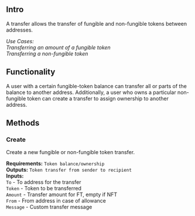 ## Intro
A transfer allows the transfer of fungible and non-fungible tokens between addresses.

*Use Cases:  
Transferring an amount of a fungible token  
Transferring a non-fungible token*

## Functionality
A user with a certain fungible-token balance can transfer all or parts of the balance to another address. Additionally, a user who owns a particular non-fungible token can create a transfer to assign ownership to another address.

## Methods

### Create
Create a new fungible or non-fungible token transfer.

**Requirements:** `Token balance/ownership`  
**Outputs:** `Token transfer from sender to recipient`  
**Inputs:**  
`To` - To address for the transfer  
`Token` - Token to be transferred  
`Amount` - Transfer amount for FT, empty if NFT  
`From` - From address in case of allowance  
`Message` - Custom transfer message  